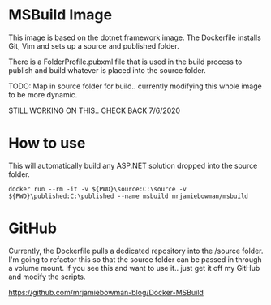 # MSBuild Image
This image is based on the dotnet framework image. The Dockerfile installs Git, Vim and sets up a source and published folder.  

There is a FolderProfile.pubxml file that is used in the build process to publish and build whatever is placed into the source folder.

TODO: Map in source folder for build.. currently modifying this whole image to be more dynamic.

STILL WORKING ON THIS.. CHECK BACK 7/6/2020

# How to use
This will automatically build any ASP.NET solution dropped into the source folder.  

`docker run --rm -it -v ${PWD}\source:C:\source -v ${PWD}\published:C:\published --name msbuild mrjamiebowman/msbuild`

# GitHub
Currently, the Dockerfile pulls a dedicated repository into the /source folder. I'm going to refactor this so that the source folder can be passed in through a volume mount. If you see this and want to use it.. just get it off my GitHub and modify the scripts. 

https://github.com/mrjamiebowman-blog/Docker-MSBuild

